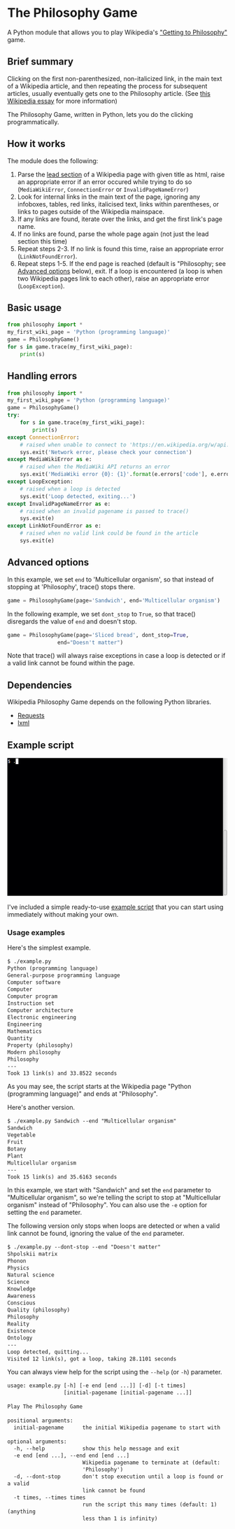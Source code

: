 # The Philosophy Game

A Python module that allows you to play Wikipedia's
["Getting to Philosophy"](https://en.wikipedia.org/wiki/Wikipedia:Getting_to_Philosophy)
game.

## Brief summary

Clicking on the first non-parenthesized, non-italicized link, in the
main text of a Wikipedia article, and then repeating the process for
subsequent articles, usually eventually gets one to the Philosophy article.
(See
[this Wikipedia essay](https://en.wikipedia.org/wiki/Wikipedia:Getting_to_Philosophy)
for more information)

The Philosophy Game, written in Python, lets you do the clicking
programmatically.

## How it works
The module does the following:

1. Parse the [lead section](https://en.wikipedia.org/wiki/MOS:LEAD)
of a Wikipedia page with given title as html, raise an appropriate error
if an error occured while trying to do so (`MediaWikiError`,
`ConnectionError` or `InvalidPageNameError`)
2. Look for internal links in the main text of the page, ignoring any
infoboxes, tables, red links, italicised text, links within parentheses,
or links to pages outside of the Wikipedia mainspace.
3. If any links are found, iterate over the links, and get the first
link's page name.
4. If no links are found, parse the whole page again (not just the lead
section this time)
5. Repeat steps 2-3. If no link is found this time, raise an appropriate
error (`LinkNotFoundError`).
6. Repeat steps 1-5. If the end page is reached (default is "Philosophy;
see [Advanced options](#advanced-options) below), exit. If a loop is
encountered (a loop is when two Wikipedia pages link to each other),
raise an appropriate error (`LoopException`).

## Basic usage

```python
from philosophy import *
my_first_wiki_page = 'Python (programming language)'
game = PhilosophyGame()
for s in game.trace(my_first_wiki_page):
    print(s)
```

## Handling errors

```python
from philosophy import *
my_first_wiki_page = 'Python (programming language)'
game = PhilosophyGame()
try:
    for s in game.trace(my_first_wiki_page):
        print(s)
except ConnectionError:
	# raised when unable to connect to 'https://en.wikipedia.org/w/api.php'
    sys.exit('Network error, please check your connection')
except MediaWikiError as e:
	# raised when the MediaWiki API returns an error
    sys.exit('MediaWiki error {0}: {1}'.format(e.errors['code'], e.errors['info']))
except LoopException:
	# raised when a loop is detected
    sys.exit('Loop detected, exiting...')
except InvalidPageNameError as e:
	# raised when an invalid pagename is passed to trace()
    sys.exit(e)
except LinkNotFoundError as e:
	# raised when no valid link could be found in the article
    sys.exit(e)
```

## Advanced options

In this example, we set `end` to 'Multicellular organism', so that
instead of stopping at 'Philosophy', trace() stops there.

```python
game = PhilosophyGame(page='Sandwich', end='Multicellular organism')
```

In the following example, we set `dont_stop` to `True`, so that
trace() disregards the value of `end` and doesn't stop.

```python
game = PhilosophyGame(page='Sliced bread', dont_stop=True,
				end="Doesn't matter")
```

Note that trace() will always raise exceptions in case a loop is detected
or if a valid link cannot be found within the page.

## Dependencies
Wikipedia Philosophy Game depends on the following Python libraries.
* [Requests](http://docs.python-requests.org/)
* [lxml](http://lxml.de/)

## Example script
![example.py script in action](example.gif?raw=true "example.py script in action")

I've included a simple ready-to-use [example script](example.py) that you
can start using immediately without making your own.

### Usage examples
Here's the simplest example.
```
$ ./example.py
Python (programming language)
General-purpose programming language
Computer software
Computer
Computer program
Instruction set
Computer architecture
Electronic engineering
Engineering
Mathematics
Quantity
Property (philosophy)
Modern philosophy
Philosophy
---
Took 13 link(s) and 33.8522 seconds
```
As you may see, the script starts at the Wikipedia page
"Python (programming language)" and ends at "Philosophy".

Here's another version.
```
$ ./example.py Sandwich --end "Multicellular organism"
Sandwich
Vegetable
Fruit
Botany
Plant
Multicellular organism
---
Took 15 link(s) and 35.6163 seconds
```
In this example, we start with "Sandwich" and set the `end` parameter to
"Multicellular organism", so we're telling the script to stop at
"Multicellular organism" instead of "Philosophy". You can also use the
`-e` option for setting the `end` parameter.

The following version only stops when loops are detected or when a
valid link cannot be found, ignoring the value of the `end` parameter.
```
$ ./example.py --dont-stop --end "Doesn't matter"
Shpolskii matrix
Phonon
Physics
Natural science
Science
Knowledge
Awareness
Conscious
Quality (philosophy)
Philosophy
Reality
Existence
Ontology
---
Loop detected, quitting...
Visited 12 link(s), got a loop, taking 28.1101 seconds
```

You can always view help for the script using the `--help` (or `-h`)
parameter.
```
usage: example.py [-h] [-e end [end ...]] [-d] [-t times]
                  [initial-pagename [initial-pagename ...]]

Play The Philosophy Game

positional arguments:
  initial-pagename      the initial Wikipedia pagename to start with

optional arguments:
  -h, --help            show this help message and exit
  -e end [end ...], --end end [end ...]
                        Wikipedia pagename to terminate at (default:
                        'Philosophy')
  -d, --dont-stop       don't stop execution until a loop is found or a valid
                        link cannot be found
  -t times, --times times
                        run the script this many times (default: 1) (anything
                        less than 1 is infinity)
```
